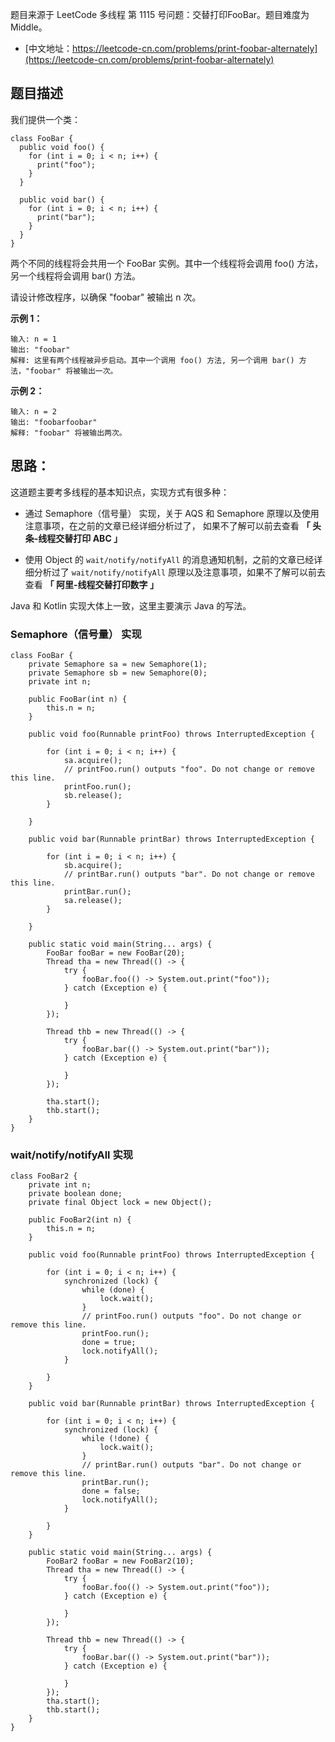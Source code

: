 题目来源于 LeetCode 多线程 第 1115 号问题：交替打印FooBar。题目难度为 Middle。

* [中文地址：https://leetcode-cn.com/problems/print-foobar-alternately](https://leetcode-cn.com/problems/print-foobar-alternately)

## 题目描述

我们提供一个类：

```
class FooBar {
  public void foo() {
    for (int i = 0; i < n; i++) {
      print("foo");
    }
  }

  public void bar() {
    for (int i = 0; i < n; i++) {
      print("bar");
    }
  }
}
```

两个不同的线程将会共用一个 FooBar 实例。其中一个线程将会调用 foo() 方法，另一个线程将会调用 bar() 方法。

请设计修改程序，以确保 "foobar" 被输出 n 次。

**示例 1：**

```
输入: n = 1
输出: "foobar"
解释: 这里有两个线程被异步启动。其中一个调用 foo() 方法, 另一个调用 bar() 方法，"foobar" 将被输出一次。
```

**示例 2：**

```
输入: n = 2
输出: "foobarfoobar"
解释: "foobar" 将被输出两次。
```

## 思路：

这道题主要考多线程的基本知识点，实现方式有很多种：

* 通过 Semaphore（信号量） 实现，关于 AQS 和 Semaphore 原理以及使用注意事项，在之前的文章已经详细分析过了， 如果不了解可以前去查看 **「 头条-线程交替打印 ABC 」** 

* 使用 Object 的 `wait/notify/notifyAll` 的消息通知机制，之前的文章已经详细分析过了 `wait/notify/notifyAll` 原理以及注意事项，如果不了解可以前去查看 **「 阿里-线程交替打印数字 」**

Java 和 Kotlin 实现大体上一致，这里主要演示 Java 的写法。

<!-- tabs:start -->

### **Semaphore（信号量） 实现**

```
class FooBar {
    private Semaphore sa = new Semaphore(1);
    private Semaphore sb = new Semaphore(0);
    private int n;

    public FooBar(int n) {
        this.n = n;
    }

    public void foo(Runnable printFoo) throws InterruptedException {

        for (int i = 0; i < n; i++) {
            sa.acquire();
            // printFoo.run() outputs "foo". Do not change or remove this line.
            printFoo.run();
            sb.release();
        }

    }

    public void bar(Runnable printBar) throws InterruptedException {

        for (int i = 0; i < n; i++) {
            sb.acquire();
            // printBar.run() outputs "bar". Do not change or remove this line.
            printBar.run();
            sa.release();
        }

    }

    public static void main(String... args) {
        FooBar fooBar = new FooBar(20);
        Thread tha = new Thread(() -> {
            try {
                fooBar.foo(() -> System.out.print("foo"));
            } catch (Exception e) {

            }
        });

        Thread thb = new Thread(() -> {
            try {
                fooBar.bar(() -> System.out.print("bar"));
            } catch (Exception e) {

            }
        });

        tha.start();
        thb.start();
    }
}
```

### **wait/notify/notifyAll 实现**

```
class FooBar2 {
    private int n;
    private boolean done;
    private final Object lock = new Object();

    public FooBar2(int n) {
        this.n = n;
    }

    public void foo(Runnable printFoo) throws InterruptedException {

        for (int i = 0; i < n; i++) {
            synchronized (lock) {
                while (done) {
                    lock.wait();
                }
                // printFoo.run() outputs "foo". Do not change or remove this line.
                printFoo.run();
                done = true;
                lock.notifyAll();
            }

        }
    }

    public void bar(Runnable printBar) throws InterruptedException {

        for (int i = 0; i < n; i++) {
            synchronized (lock) {
                while (!done) {
                    lock.wait();
                }
                // printBar.run() outputs "bar". Do not change or remove this line.
                printBar.run();
                done = false;
                lock.notifyAll();
            }

        }
    }

    public static void main(String... args) {
        FooBar2 fooBar = new FooBar2(10);
        Thread tha = new Thread(() -> {
            try {
                fooBar.foo(() -> System.out.print("foo"));
            } catch (Exception e) {

            }
        });

        Thread thb = new Thread(() -> {
            try {
                fooBar.bar(() -> System.out.print("bar"));
            } catch (Exception e) {

            }
        });
        tha.start();
        thb.start();
    }
}
```

<!-- tabs:end -->

